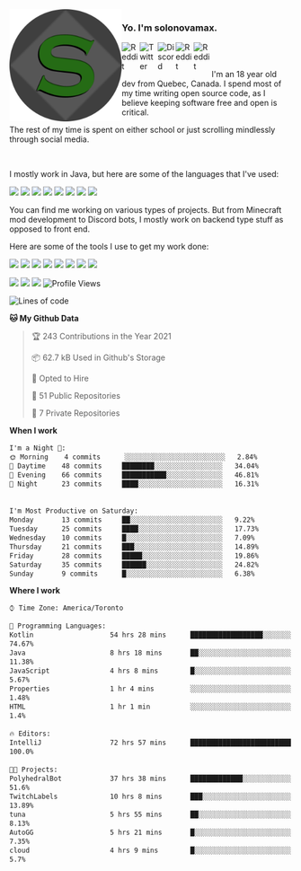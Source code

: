 <!-- dummy -->

<img align="left" alt="Avatar" width="200px" src="https://raw.githubusercontent.com/solonovamax/solonovamax/main/solonovamax-circle.png" />

### Yo. I'm solonovamax.

<a href="https://gitlab.com/solonovamax">
    <img align="left" alt="Reddit" width="32px" src="https://img.icons8.com/color/2x/gitlab.png">
</a>

<a href="https://twitter.com/solonovamax">
    <img align="left" alt="Twitter" width="32px" src="https://img.icons8.com/color/2x/twitter.png">
</a>

<a href="https://discord.gg/YFSQ4cF">
    <img align="left" alt="Discord" width="32px" src="https://img.icons8.com/color/2x/discord-logo.png">
</a>

<!-- <a href="https://twitch.tv/solonovamax">
    <img align="left" alt="Twitch" width="32px" src="https://img.icons8.com/color/2x/twitch.png">
</a> -->

<a href="https://reddit.com/u/solonovamax">
    <img align="left" alt="Reddit" width="32px" src="https://img.icons8.com/color/2x/reddit.png">
</a>

<a href="https://www.youtube.com/channel/UCTxCeyGu41WfEBT8mXpjHMA">
    <img align="left" alt="Reddit" width="32px" src="https://img.icons8.com/color/2x/youtube.png">
</a>

<!-- <a href="https://open.spotify.com/user/solonovamax">
    <img align="left" alt="Spotify" width="32px" src="https://img.icons8.com/color/2x/spotify.png">
</a> -->

<br />
<br />

I'm an 18 year old dev from Quebec, Canada.
I spend most of my time writing open source code, as I believe keeping software free and open is critical.

The rest of my time is spent on either school or just scrolling mindlessly through social media.

<br/>

I mostly work in Java, but here are some of the languages that I've used:

<code><img height="20" src="https://img.icons8.com/color/1x/java-coffee-cup-logo.png"></code>
<code><img height="20" src="https://img.icons8.com/color/1x/kotlin.png"></code>
<code><img height="20" src="https://img.icons8.com/color/1x/javascript.png"></code>
<code><img height="20" src="https://img.icons8.com/color/1x/nodejs.png"></code>
<code><img height="20" src="https://img.icons8.com/color/1x/python.png"></code>
<code><img height="20" src="https://img.icons8.com/color/1x/html-5.png"></code>
<code><img height="20" src="https://img.icons8.com/color/1x/css3.png"></code>
<code><img height="20" src="https://img.icons8.com/color/1x/graphql.png"></code>

You can find me working on various types of projects.
But from Minecraft mod development to Discord bots, I mostly work on backend type stuff as opposed to front end.

Here are some of the tools I use to get my work done:

<code><img height="20" src="https://img.icons8.com/material/1x/intellij-idea.png"></code>
<code><img height="20" src="https://img.icons8.com/color/1x/git.png"></code>
<code><img height="20" src="https://img.icons8.com/color/1x/docker.png"></code>
<code><img height="20" src="https://img.icons8.com/color/1x/linux.png"></code>
<code><img height="20" src="https://img.icons8.com/color/1x/mongodb.png"></code>
<code><img height="20" src="https://img.icons8.com/metro/1x/mysql.png"></code>
<code><img height="20" src="https://img.icons8.com/fluent/1x/console.png"></code>
<code><img height="20" src="https://img.icons8.com/color/1x/open-source.png"></code>

![](https://img.shields.io/badge/OS-Linux-informational?style=flat&logo=Arch%20Linux&logoColor=white&color=007ec6)
![](https://img.shields.io/badge/Editor-IntelliJ%20Idea-informational?style=flat&logo=IntelliJ%20Idea&logoColor=white&color=007ec6)
![](https://img.shields.io/badge/Main%20Languages-Java%20%26%20Kotlin-informational?style=flat&logo=Java&logoColor=white&color=007ec6)
![Profile Views](https://komarev.com/ghpvc/?username=solonovamax&color=blue&style=flat)








<!--START_SECTION:waka-->
![Lines of code](https://img.shields.io/badge/From%20Hello%20World%20I%27ve%20Written-29500%20lines%20of%20code-blue)

**🐱 My Github Data** 

> 🏆 243 Contributions in the Year 2021
 > 
> 📦 62.7 kB Used in Github's Storage 
 > 
> 💼 Opted to Hire
 > 
> 📜 51 Public Repositories 
 > 
> 🔑 7 Private Repositories  
 > 
**When I work** 

```text
I'm a Night 🦉: 
🌞 Morning    4 commits      ░░░░░░░░░░░░░░░░░░░░░░░░░   2.84% 
🌆 Daytime    48 commits     ████████░░░░░░░░░░░░░░░░░   34.04% 
🌃 Evening    66 commits     ███████████░░░░░░░░░░░░░░   46.81% 
🌙 Night      23 commits     ████░░░░░░░░░░░░░░░░░░░░░   16.31%


I'm Most Productive on Saturday: 
Monday       13 commits     ██░░░░░░░░░░░░░░░░░░░░░░░   9.22% 
Tuesday      25 commits     ████░░░░░░░░░░░░░░░░░░░░░   17.73% 
Wednesday    10 commits     █░░░░░░░░░░░░░░░░░░░░░░░░   7.09% 
Thursday     21 commits     ███░░░░░░░░░░░░░░░░░░░░░░   14.89% 
Friday       28 commits     █████░░░░░░░░░░░░░░░░░░░░   19.86% 
Saturday     35 commits     ██████░░░░░░░░░░░░░░░░░░░   24.82% 
Sunday       9 commits      █░░░░░░░░░░░░░░░░░░░░░░░░   6.38%

```


**Where I work** 

```text
⌚︎ Time Zone: America/Toronto

💬 Programming Languages: 
Kotlin                   54 hrs 28 mins      ██████████████████░░░░░░░   74.67% 
Java                     8 hrs 18 mins       ██░░░░░░░░░░░░░░░░░░░░░░░   11.38% 
JavaScript               4 hrs 8 mins        █░░░░░░░░░░░░░░░░░░░░░░░░   5.67% 
Properties               1 hr 4 mins         ░░░░░░░░░░░░░░░░░░░░░░░░░   1.48% 
HTML                     1 hr 1 min          ░░░░░░░░░░░░░░░░░░░░░░░░░   1.4%

🔥 Editors: 
IntelliJ                 72 hrs 57 mins      █████████████████████████   100.0%

🐱‍💻 Projects: 
PolyhedralBot            37 hrs 38 mins      █████████████░░░░░░░░░░░░   51.6% 
TwitchLabels             10 hrs 8 mins       ███░░░░░░░░░░░░░░░░░░░░░░   13.89% 
tuna                     5 hrs 55 mins       ██░░░░░░░░░░░░░░░░░░░░░░░   8.13% 
AutoGG                   5 hrs 21 mins       █░░░░░░░░░░░░░░░░░░░░░░░░   7.35% 
cloud                    4 hrs 9 mins        █░░░░░░░░░░░░░░░░░░░░░░░░   5.7%

```


<!--END_SECTION:waka-->

<!--
**solonovamax/solonovamax** is a ✨ _special_ ✨ repository because its `README.md` (this file) appears on your GitHub profile.

Here are some ideas to get you started:

- 🔭 I’m currently working on ...
- 🌱 I’m currently learning ...
- 👯 I’m looking to collaborate on ...
- 🤔 I’m looking for help with ...
- 💬 Ask me about ...
- 📫 How to reach me: ...
- 😄 Pronouns: ...
- ⚡ Fun fact: ...
-->
